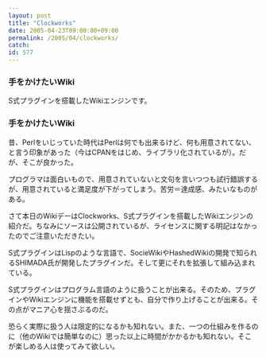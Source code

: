 ```yaml
---
layout: post
title: "Clockworks"
date: 2005-04-23T09:00:00+09:00
permalink: /2005/04/clockworks/
catch: 
id: 577
---
```

### 手をかけたいWiki
  
S式プラグインを搭載したWikiエンジンです。  
<!--more-->  

### 手をかけたいWiki
  

昔、Perlをいじっていた時代はPerlは何でも出来るけど、何も用意されてない、と言う印象があった（今はCPANをはじめ、ライブラリ化されているが）。だが、そこが良かった。

  

プログラマは面白いもので、用意されていないと文句を言いつつも試行錯誤するが、用意されていると満足度が下がってしまう。苦労＝達成感、みたいなものがある。

  

さて本日のWikiデーはClockworks、S式プラグインを搭載したWikiエンジンの紹介だ。ちなみにソースは公開されているが、ライセンスに関する明記はなかったのでご注意いただきたい。

  

S式プラグインはLispのような言語で、SocieWikiやHashedWikiの開発で知られるSHIMADA氏が開発したプラグインだ。そして更にそれを拡張して組み込まれている。

  

S式プラグインはプログラム言語のように扱うことが出来る。そのため、プラグインやWikiエンジンに機能を搭載せずとも、自分で作り上げることが出来る。その点がマニア心を揺さぶるのだ。

  

恐らく実際に扱う人は限定的になるかも知れない。また、一つの仕組みを作るのに（他のWikiでは簡単なのに）思った以上に時間がかかるかも知れない。そこが楽しめる人は使ってみて欲しい。

